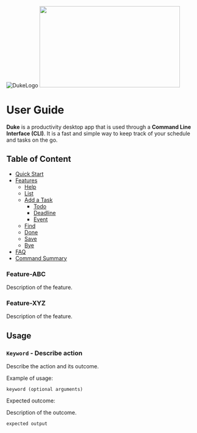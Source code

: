
![DukeLogo](https://user-images.githubusercontent.com/69495787/134464789-b4193e01-2537-41b2-b782-8abff7851e53.png) 
<img src="https://user-images.githubusercontent.com/69495787/134465925-5eaf528b-fdb8-48b3-a085-afd7dbf5450f.JPG" width="368" height="213">

# User Guide

**Duke** is a productivity desktop app that is used through a **Command Line Interface (CLI)**. It is a fast and simple way to keep track of your schedule and tasks on the go.

## Table of Content

- [Quick Start](#quick-start)
- [Features](#features)
    * [Help](#help---Show-All-Valid-Commands)
    * [List](#list---List-Down-All-Current-Tasks)
    * [Add a Task](#Add---Add-a-Task-to-Your-List)
        * [Todo](#Adding---A-Todo)
        * [Deadline](#Adding---A-deadline)
        * [Event](#Adding---An-event)
    * [Find](#Find---Show-All-Task-Related-to-Search-Terms)
    * [Done](#Done---Mark-a-Task-as-Done)
    * [Save](#Save---Save-All-Task-Into-Local-File)
    * [Bye](#Bye---Exit-the-Application)
- [FAQ](#faq)
- [Command Summary]()

### Feature-ABC

Description of the feature.

### Feature-XYZ

Description of the feature.

## Usage

### `Keyword` - Describe action

Describe the action and its outcome.

Example of usage: 

`keyword (optional arguments)`

Expected outcome:

Description of the outcome.

```
expected output
```

